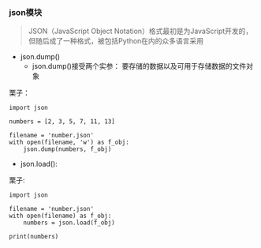 ### json模块
> JSON（JavaScript Object Notation）格式最初是为JavaScript开发的，但随后成了一种格式，被包括Python在内的众多语言采用

* json.dump()
	* json.dump()接受两个实参： 要存储的数据以及可用于存储数据的文件对象

栗子：

```
import json

numbers = [2, 3, 5, 7, 11, 13]

filename = 'number.json'
with open(filename, 'w') as f_obj:
	json.dump(numbers, f_obj)
```

* json.load():

栗子:

```
import json

filename = 'number.json'
with open(filename) as f_obj:
	numbers = json.load(f_obj)

print(numbers)
```


